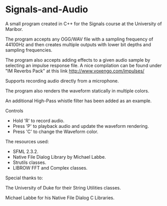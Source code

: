 # Signals-and-Audio
A small program created in C++ for the Signals course at the University of Maribor.

The program accepts any OGG/WAV file with a sampling frequency of 44100Hz and then creates multiple outputs with lower bit depths and sampling frequencies.

The program also accepts adding effects to a given audio sample by selecting an impulse response file. A nice compilation can be found under "IM Reverbs Pack" at this link http://www.voxengo.com/impulses/

Supports recording audio directly from a microphone.

The program also renders the waveform statically in multiple colors.

An additional High-Pass whistle filter has been added as an example.

Controls

- Hold 'R' to record audio.
- Press 'P' to playback audio and update the waveform rendering.
- Press 'C' to change the Waveform color.

The resources used:
- SFML 2.3.2.
- Native File Dialog Library by Michael Labbe.
- Strutils classes.
- LIBROW FFT and Complex classes.

Special thanks to:


The University of Duke for their String Utilities classes.


Michael Labbe for his Native File Dialog C Libraries.

